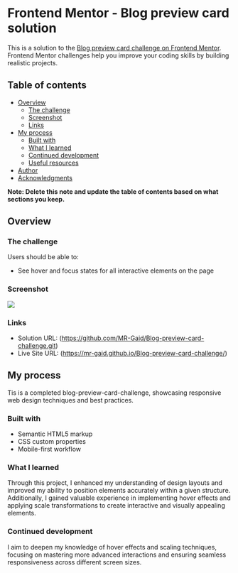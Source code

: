 # Frontend Mentor - Blog preview card solution

This is a solution to the [Blog preview card challenge on Frontend Mentor](https://www.frontendmentor.io/challenges/blog-preview-card-ckPaj01IcS). Frontend Mentor challenges help you improve your coding skills by building realistic projects. 

## Table of contents

- [Overview](#overview)
  - [The challenge](#the-challenge)
  - [Screenshot](#screenshot)
  - [Links](#links)
- [My process](#my-process)
  - [Built with](#built-with)
  - [What I learned](#what-i-learned)
  - [Continued development](#continued-development)
  - [Useful resources](#useful-resources)
- [Author](#author)
- [Acknowledgments](#acknowledgments)

**Note: Delete this note and update the table of contents based on what sections you keep.**

## Overview

### The challenge

Users should be able to:

- See hover and focus states for all interactive elements on the page

### Screenshot

![](./screenshot/blog%20card.JPG.jpg)


### Links

- Solution URL: (https://github.com/MR-Gaid/Blog-preview-card-challenge.git)
- Live Site URL: (https://mr-gaid.github.io/Blog-preview-card-challenge/)

## My process
  Tis is a completed blog-preview-card-challenge, showcasing responsive web design techniques and best practices.   
### Built with

- Semantic HTML5 markup
- CSS custom properties
- Mobile-first workflow

### What I learned

Through this project, I enhanced my understanding of design layouts and improved my ability to position elements accurately within a given structure. Additionally, I gained valuable experience in implementing hover effects and applying scale transformations to create interactive and visually appealing elements.

### Continued development

I aim to deepen my knowledge of hover effects and scaling techniques, focusing on mastering more advanced interactions and ensuring seamless responsiveness across different screen sizes.


